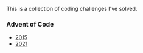 This is a collection of coding challenges I've solved.

### Advent of Code
- [2015](./aoc2015)
- [2021](./aoc2021)
